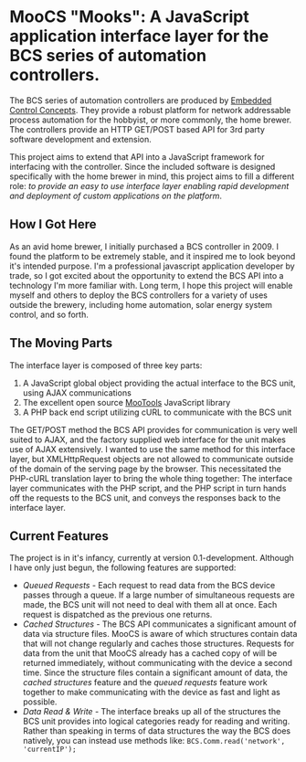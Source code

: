 **MooCS** "Mooks": A JavaScript application interface layer for the BCS series of automation controllers.
===============================================================================================
The BCS series of automation controllers are produced by [Embedded Control Concepts][ecc]. They provide a robust platform for network addressable process automation for the hobbyist, or more commonly, the home brewer. The controllers provide an HTTP GET/POST based API for 3rd party software development and extension.

This project aims to extend that API into a JavaScript framework for interfacing with the controller. Since the included software is designed specifically with the home brewer in mind, this project aims to fill a different role: *to provide an easy to use interface layer enabling rapid development and deployment of custom applications on the platform*.

How I Got Here
--------------
As an avid home brewer, I initially purchased a BCS controller in 2009. I found the platform to be extremely stable, and it inspired me to look beyond it's intended purpose. I'm a professional javascript application developer by trade, so I got excited about the opportunity to extend the BCS API into a technology I'm more familiar with. Long term, I hope this project will enable myself and others to deploy the BCS controllers for a variety of uses outside the brewery, including home automation, solar energy system control, and so forth.

The Moving Parts
-----------------
The interface layer is composed of three key parts:

1. A JavaScript global object providing the actual interface to the BCS unit, using AJAX communications
2. The excellent open source [MooTools][moo] JavaScript library
3. A PHP back end script utilizing cURL to communicate with the BCS unit

The GET/POST method the BCS API provides for communication is very well suited to AJAX, and the factory supplied web interface for the unit makes use of AJAX extensively. I wanted to use the same method for this interface layer, but XMLHttpRequest objects are not allowed to communicate outside of the domain of the serving page by the browser. This necessitated the PHP-cURL translation layer to bring the whole thing together: The interface layer communicates with the PHP script, and the PHP script in turn hands off the requests to the BCS unit, and conveys the responses back to the interface layer.

Current Features
----------------
The project is in it's infancy, currently at version 0.1-development. Although I have only just begun, the following features are supported:

* *Queued Requests* - Each request to read data from the BCS device passes through a queue. If a large number of simultaneous requests are made, the BCS unit will not need to deal with them all at once. Each request is dispatched as the previous one returns.
* *Cached Structures* - The BCS API communicates a significant amount of data via structure files. MooCS is aware of which structures contain data that will not change regularly and caches those structures. Requests for data from the unit that MooCS already has a cached copy of will be returned immediately, without communicating with the device a second time. Since the structure files contain a significant amount of data, the *cached structures* feature and the *queued requests* feature work together to make communicating with the device as fast and light as possible.
* *Data Read & Write* - The interface breaks up all of the structures the BCS unit provides into logical categories ready for reading and writing. Rather than speaking in terms of data structures the way the BCS does natively, you can instead use methods like: `BCS.Comm.read('network', 'currentIP');`

[ecc]: http://www.embeddedcontrolconcepts.com
[moo]: http://www.mootools.net